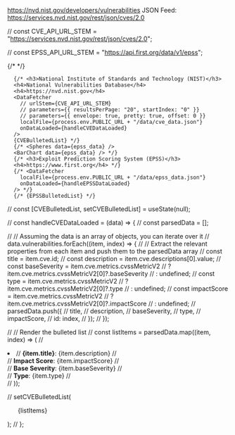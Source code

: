https://nvd.nist.gov/developers/vulnerabilities
JSON Feed:
https://services.nvd.nist.gov/rest/json/cves/2.0



// const CVE_API_URL_STEM = "https://services.nvd.nist.gov/rest/json/cves/2.0";

// const EPSS_API_URL_STEM = "https://api.first.org/data/v1/epss";

{/* <Spheres data={epss_data} /> */}

      {/* <h3>National Institute of Standards and Technology (NIST)</h3>
      <h4>National Vulnerabilities Database</h4>
      <h4>https://nvd.nist.gov</h4>
      <DataFetcher
        // urlStem={CVE_API_URL_STEM}
        // parameters={{ resultsPerPage: "20", startIndex: "0" }}
        // parameters={{ envelope: true, pretty: true, offset: 0 }}
        localFile={process.env.PUBLIC_URL + "/data/cve_data.json"}
        onDataLoaded={handleCVEDataLoaded}
      />
      {CVEBulletedList} */}
      {/* <Spheres data={epss_data} />
      <BarChart data={epss_data} /> */}
      {/* <h3>Exploit Prediction Scoring System (EPSS)</h3>
      <h4>https://www.first.org</h4> */}
      {/* <DataFetcher
        localFile={process.env.PUBLIC_URL + "/data/epss_data.json"}
        onDataLoaded={handleEPSSDataLoaded}
      /> */}
      {/* {EPSSBulletedList} */}



 // const [CVEBulletedList, setCVEBulletedList] = useState(null);

  // const handleCVEDataLoaded = (data) => {
  //   const parsedData = [];

  //   // Assuming the data is an array of objects, you can iterate over it
  //   data.vulnerabilities.forEach((item, index) => {
  //     // Extract the relevant properties from each item and push them to the parsedData array
  //     const title = item.cve.id;
  //     const description = item.cve.descriptions[0].value;
  //     const baseSeverity = item.cve.metrics.cvssMetricV2
  //       ? item.cve.metrics.cvssMetricV2[0]?.baseSeverity
  //       : undefined;
  //     const type = item.cve.metrics.cvssMetricV2
  //       ? item.cve.metrics.cvssMetricV2[0]?.type
  //       : undefined;
  //     const impactScore = item.cve.metrics.cvssMetricV2
  //       ? item.cve.metrics.cvssMetricV2[0]?.impactScore
  //       : undefined;
  //     parsedData.push({
  //       title,
  //       description,
  //       baseSeverity,
  //       type,
  //       impactScore,
  //       id: index,
  //     });
  //   });

  //   // Render the bulleted list
  //   const listItems = parsedData.map((item, index) => (
  //     <li key={item.title}>
  //       <strong>{item.title}</strong>: {item.description}
  //       <br />
  //       <strong>Impact Score</strong>: {item.impactScore}
  //       <br />
  //       <strong>Base Severity</strong>: {item.baseSeverity}
  //       <br />
  //       <strong>Type</strong>: {item.type}
  //     </li>
  //   ));

  //   setCVEBulletedList(<ul key="cve-data">{listItems}</ul>);
  // };